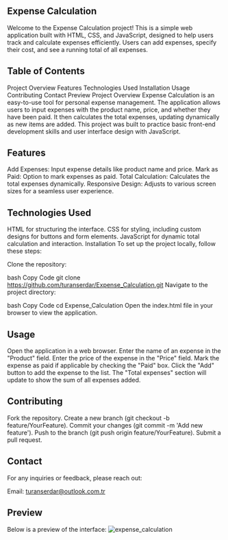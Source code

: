 ## Expense Calculation
Welcome to the Expense Calculation project! This is a simple web application built with HTML, CSS, and JavaScript, designed to help users track and calculate expenses efficiently. Users can add expenses, specify their cost, and see a running total of all expenses.

## Table of Contents
Project Overview
Features
Technologies Used
Installation
Usage
Contributing
Contact
Preview
Project Overview
Expense Calculation is an easy-to-use tool for personal expense management. The application allows users to input expenses with the product name, price, and whether they have been paid. It then calculates the total expenses, updating dynamically as new items are added. This project was built to practice basic front-end development skills and user interface design with JavaScript.

## Features
Add Expenses: Input expense details like product name and price.
Mark as Paid: Option to mark expenses as paid.
Total Calculation: Calculates the total expenses dynamically.
Responsive Design: Adjusts to various screen sizes for a seamless user experience.
## Technologies Used
HTML for structuring the interface.
CSS for styling, including custom designs for buttons and form elements.
JavaScript for dynamic total calculation and interaction.
Installation
To set up the project locally, follow these steps:

Clone the repository:

bash
Copy Code
git clone https://github.com/turanserdar/Expense_Calculation.git
Navigate to the project directory:

bash
Copy Code
cd Expense_Calculation
Open the index.html file in your browser to view the application.

## Usage
Open the application in a web browser.
Enter the name of an expense in the "Product" field.
Enter the price of the expense in the "Price" field.
Mark the expense as paid if applicable by checking the "Paid" box.
Click the "Add" button to add the expense to the list.
The "Total expenses" section will update to show the sum of all expenses added.
## Contributing
Fork the repository.
Create a new branch (git checkout -b feature/YourFeature).
Commit your changes (git commit -m 'Add new feature').
Push to the branch (git push origin feature/YourFeature).
Submit a pull request.
## Contact
For any inquiries or feedback, please reach out:

Email: turanserdar@outlook.com.tr

## Preview
Below is a preview of the interface:
![expense_calculation](https://github.com/user-attachments/assets/332b57e4-f14d-42aa-8b69-196f267e3c67)



